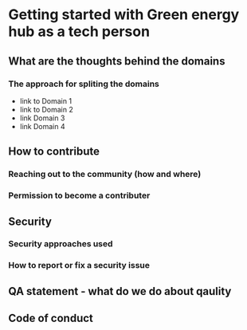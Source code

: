 # Getting started with Green energy hub as a tech person

## What are the thoughts behind the domains 

### The approach for spliting the domains

- link to Domain 1
- link to Domain 2
- link Domain 3
- link Domain 4

## How to contribute

### Reaching out to the community (how and where)

### Permission to become a contributer

## Security

### Security approaches used

### How to report or fix a security issue

## QA statement - what do we do about qaulity

## Code of conduct
